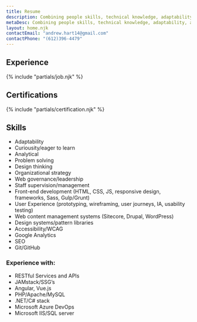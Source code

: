 ```yaml
---
title: Resume
description: Combining people skills, technical knowledge, adaptability, and a mission-driven attitude to find fair, successful solutions to challenges for government, non-profit, and advocacy-based organizations.
metaDesc: Combining people skills, technical knowledge, adaptability, and a mission-driven attitude to find fair, successful solutions to challenges for government, non-profit, and advocacy-based organizations.
layout: home.njk
contactEmail: "andrew.hart14@gmail.com"
contactPhone: "(612)396-4479"
---
```

<div class="content">
<div class="content-measure">
<div class="content-indent">
<h2 class="page-heading">Experience</h2>
{% include "partials/job.njk" %}
</div>
</div>
</div>
<div class="content">
<div class="content-measure">
<div class="content-indent">
<h2 class="page-heading">Certifications</h2>
{% include "partials/certification.njk" %}
</div>
</div>
</div>
<div class="content">
<div class="content-measure">
<div class="content-indent">
<h2 class="page-heading">Skills</h2>
<ul class="list-compact">
<li>Adaptability</li>
<li>Curiousity/eager to learn</li>
<li>Analytical</li>
<li>Problem solving</li>
<li>Design thinking</li>
<li>Organizational strategy</li>
<li>Web governance/leadership</li>
<li>Staff supervision/management</li>
<li>Front-end development (HTML, CSS, JS, responsive
design, frameworks, Sass, Gulp/Grunt)</li>
<li>User Experience (prototyping, wireframing,
user journeys, IA, usability testing)</li>
<li>Web content management systems (Sitecore, Drupal, WordPress)</li>
<li>Design systems/pattern libraries</li>
<li>Accessibility/WCAG</li>
<li>Google Analytics</li>
<li>SEO</li>
<li>Git/GitHub</li>
</ul>
<h3>Experience with:</h3>
<ul class="list-compact">
<li>RESTful Services and APIs</li>
<li>JAMstack/SSG’s</li>
<li>Angular, Vue.js</li>
<li>PHP/Apache/MySQL</li>
<li>.NET/C# stack</li>
<li>Microsoft Azure DevOps</li>
<li>Microsoft IIS/SQL server</li>
</ul>
</div>
</div>
</div>